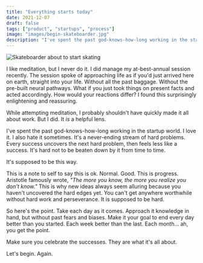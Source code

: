 ```yaml
---
title: "Everything starts today"
date: 2021-12-07
draft: false
tags: ["product", "startups", "process"]
image: "images/begin-skateboarder.jpg"
description: "I've spent the past god-knows-how-long working in the startup world. I love it. I also hate it sometimes. It's a never-ending stream of hard problems. Every success uncovers the next hard problem, then feels less like a success. It's hard not to be beaten down by it from time to time."
---
```


![Skateboarder about to start skating](/images/begin-skateboarder.jpg)

I like meditation, but I never do it. I did manage my at-best-annual session recently. The session spoke of approaching life as if you'd just arrived here on earth, straight into your life. Without all the past baggage. Without the pre-built neural pathways. What if you just took things on present facts and acted accordingly. How would your reactions differ? I found this surprisingly enlightening and reassuring.

While attempting meditation, I probably shouldn't have quickly made it all about work. But I did. It _is_ a helpful lens.

I've spent the past god-knows-how-long working in the startup world. I love it. I also hate it sometimes. It's a never-ending stream of hard problems. Every success uncovers the next hard problem, then feels less like a success. It's hard not to be beaten down by it from time to time.

It's supposed to be this way.

This is a note to self to say this is ok. Normal. Good. This is progress. Aristotle famously wrote, _"The more you know, the more you realize you don't know."_ This is why new ideas always seem alluring because you haven't uncovered the hard edges yet. You can't get anywhere worthwhile without hard work and perseverance. It is supposed to be hard.

So here's the point. Take each day as it comes. Approach it knowledge in hand, but without past fears and biases. Make it your goal to end every day better than you started. Each week better than the last. Each month… ah, you get the point.

Make sure you celebrate the successes. They are what it's all about.

Let's begin. Again.
